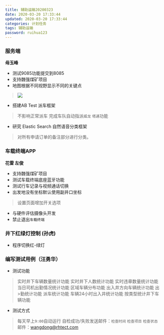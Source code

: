 ```yaml
---
title: 辅助运输20200323
date: 2020-03-20 17:33:44
updated: 2020-03-20 17:33:44
categories: 计划任务
tags: 辅助运输
password: ruihua123
---
```


### 服务端
**母玉峰**
* 测试9085功能提交到8085
* 支持魏强煤矿项目
* 地图根据不同视野显示不同的关键点
> ![](range.jpg)
* 搭建AB Test 派车框架
> 不影响正常派车
> 完成车队自动指派`威龙` `塔通`功能
* 研究 Elastic Search 自然语音分类框架
> 对所有申请订单的备注部分进行分类。

### 车载终端APP
**花雷 左俊**

* 支持魏强煤矿项目
* 测试车载终端底座蓝牙功能
* 测试行车记录与视频通话切换
* 出发地没有坐标默认使用副井口坐标
> 设置页面增加开关选项
* 与硬件评估摄像头开发
* 禁止退出`车载终端`

### 井下红绿灯控制  (孙虎)
* 程序切换红-绿灯 

### 编写测试用例（汪勇华）

* 测试功能
> 实时井下车辆数量统计功能
> 实时井下人数统计功能
> 实时违章数量统计功能
> 当日司机出勤情况统计功能
> 区域车辆分布功能
> 出入井方向车辆统计功能
> 出>勤统计功能
> 派车统计功能
> 车辆24小时出入井统计功能
> 按类型统计井下车辆功能

* 测试方式
> 每天早上`9:00`自动运行
> 自检成功/失败发送邮件：`检查时间` `检查项目`  `检查状态`
> 邮件：wangdong@rhtect.com

